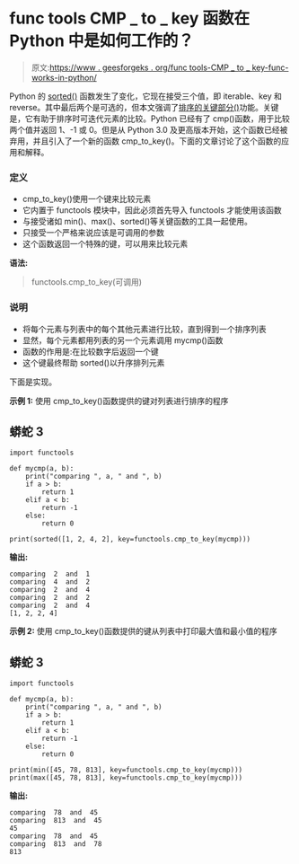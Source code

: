 # func tools CMP _ to _ key 函数在 Python 中是如何工作的？

> 原文:[https://www . geesforgeks . org/func tools-CMP _ to _ key-func-works-in-python/](https://www.geeksforgeeks.org/how-does-the-functools-cmp_to_key-function-works-in-python/)

Python 的 [sorted()](https://www.geeksforgeeks.org/sorted-function-python/) 函数发生了变化，它现在接受三个值，即 iterable、key 和 reverse。其中最后两个是可选的，但本文强调了[排序的关键部分()](https://www.geeksforgeeks.org/sorted-function-python/)功能。关键是，它有助于排序时可迭代元素的比较。Python 已经有了 cmp()函数，用于比较两个值并返回 1、-1 或 0。但是从 Python 3.0 及更高版本开始，这个函数已经被弃用，并且引入了一个新的函数 cmp_to_key()。下面的文章讨论了这个函数的应用和解释。

### 定义

*   cmp_to_key()使用一个键来比较元素
*   它内置于 functools 模块中，因此必须首先导入 functools 才能使用该函数
*   与接受诸如 min()、max()、sorted()等关键函数的工具一起使用。
*   只接受一个严格来说应该是可调用的参数
*   这个函数返回一个特殊的键，可以用来比较元素

**语法:**

> functools.cmp_to_key(可调用)

### 说明

*   将每个元素与列表中的每个其他元素进行比较，直到得到一个排序列表
*   显然，每个元素都用列表的另一个元素调用 mycmp()函数
*   函数的作用是:在比较数字后返回一个键
*   这个键最终帮助 sorted()以升序排列元素

下面是实现。

**示例 1:** 使用 cmp_to_key()函数提供的键对列表进行排序的程序

## 蟒蛇 3

```
import functools

def mycmp(a, b):
    print("comparing ", a, " and ", b)
    if a > b:
        return 1
    elif a < b:
        return -1
    else:
        return 0

print(sorted([1, 2, 4, 2], key=functools.cmp_to_key(mycmp)))
```

**输出:**

```
comparing  2  and  1
comparing  4  and  2
comparing  2  and  4
comparing  2  and  2
comparing  2  and  4
[1, 2, 2, 4]

```

**示例 2:** 使用 cmp_to_key()函数提供的键从列表中打印最大值和最小值的程序

## 蟒蛇 3

```
import functools

def mycmp(a, b):
    print("comparing ", a, " and ", b)
    if a > b:
        return 1
    elif a < b:
        return -1
    else:
        return 0

print(min([45, 78, 813], key=functools.cmp_to_key(mycmp)))
print(max([45, 78, 813], key=functools.cmp_to_key(mycmp)))
```

**输出:**

```
comparing  78  and  45
comparing  813  and  45
45
comparing  78  and  45
comparing  813  and  78
813

```